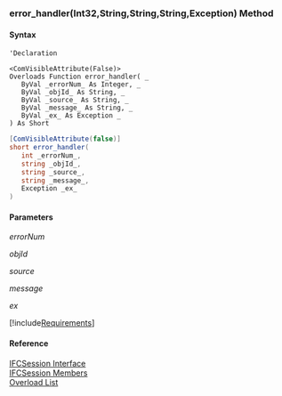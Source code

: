 ﻿### error_handler(Int32,String,String,String,Exception) Method

#### Syntax

```vbnet
'Declaration

<ComVisibleAttribute(False)>
Overloads Function error_handler( _
   ByVal _errorNum_ As Integer, _
   ByVal _objId_ As String, _
   ByVal _source_ As String, _
   ByVal _message_ As String, _
   ByVal _ex_ As Exception _
) As Short
```

```csharp
[ComVisibleAttribute(false)]
short error_handler( 
   int _errorNum_,
   string _objId_,
   string _source_,
   string _message_,
   Exception _ex_
)
```

#### Parameters

_errorNum_

_objId_

_source_

_message_

_ex_

[!include[Requirements](../partials/requirements.md)]

#### Reference

[IFCSession Interface](FChoice.Foundation.Clarify.Compatibility~FChoice.Foundation.Clarify.Compatibility.IFCSession.md)  
[IFCSession Members](FChoice.Foundation.Clarify.Compatibility~FChoice.Foundation.Clarify.Compatibility.IFCSession_members.md)  
[Overload List](FChoice.Foundation.Clarify.Compatibility~FChoice.Foundation.Clarify.Compatibility.IFCSession~error_handler.md)
